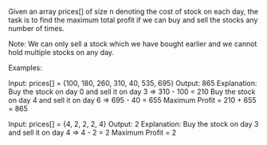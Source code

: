 Given an array prices[] of size n denoting the cost of stock on each day, the task is to find the maximum total profit if we can buy and sell the stocks any number of times.

Note: We can only sell a stock which we have bought earlier and we cannot hold multiple stocks on any day.

Examples:

Input: prices[] = {100, 180, 260, 310, 40, 535, 695}
Output: 865
Explanation: Buy the stock on day 0 and sell it on day 3 => 310 - 100 = 210
                       Buy the stock on day 4 and sell it on day 6 => 695 - 40 = 655
                       Maximum Profit  = 210 + 655 = 865

Input: prices[] = {4, 2, 2, 2, 4}
Output: 2
Explanation: Buy the stock on day 3 and sell it on day 4 => 4 - 2 = 2
                       Maximum Profit  = 2
